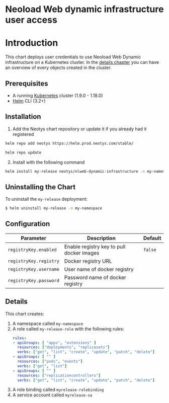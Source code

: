 
# Neoload Web dynamic infrastructure user access

# Introduction

This chart deploys user credentials to use Neoload Web Dynamic infrastructure on a Kubernetes cluster.
In the [details chapter](#details) you can have an overview of every objects created in the cluster.

## Prerequisites

- A running [Kubernetes](https://kubernetes.io/) cluster (1.9.0 - 1.18.0)
- [Helm](https://helm.sh/docs/intro/install/) CLI  (3.2+)


## Installation

1. Add the Neotys chart repository or update it if you already had it registered

```bash		
helm repo add neotys https://helm.prod.neotys.com/stable/
```

```bash		
helm repo update
```

2. Install with the following command

```bash		
helm install my-release neotys/nlweb-dynamic-infrastructure -n my-namespace --create-namespace
```

## Uninstalling the Chart

To uninstall the `my-release` deployment:

```bash
$ helm uninstall my-release -n my-namespace
```

## Configuration

Parameter | Description | Default
----- | ----------- | -------
`registryKey.enabled` | Enable registry key to pull docker images | `false`
`registryKey.registry` | Docker registry URL |
`registryKey.username` | User name of docker registry |
`registryKey.password` | Password name of docker registry |

## Details

This chart creates:
 1. A namespace called `my-namespace`
 1. A role called `my-release-role` with the following rules:
	``` yaml
	rules:
	- apiGroups: [ "apps", "extensions" ]
	  resources: ["deployments", "replicasets"]
	  verbs: ["get", "list", "create", "update", "patch", "delete"]
	- apiGroups: [ "" ]
	  resources: ["pods", "events"]
	  verbs: ["get", "list"]
	- apiGroups: [ "" ]
	  resources: ["replicationcontrollers"]
	  verbs: ["get", "list", "create", "update", "patch", "delete"]
	```
 1. A role binding called `myrelease-rolebinding`
 1. A service account called `myrelease-sa`

